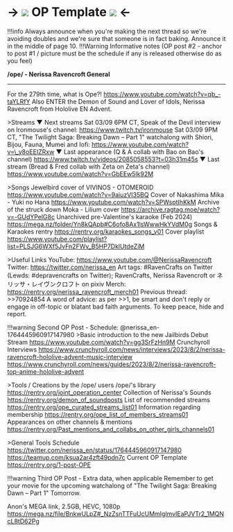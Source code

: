 # -> ![](https://files.catbox.moe/f9inkg.png) OP Template ![](https://files.catbox.moe/f9inkg.png) <-

!!!info Always announce when you're making the next thread so we're avoiding doubles and we're sure that someone is in fact baking. Announce it in the middle of page 10.
!!!Warning Informative notes (OP post #2 - anchor to post #1 / picture must be the schedule if any is released otherwise do as you feel)


**/ope/ - Nerissa Ravencroft General**
***
For the 279th time, what is Ope?!
https://www.youtube.com/watch?v=qb_-taYLRfY
Also ENTER the Demon of Sound and Lover of Idols, Nerissa Ravencroft from Hololive EN Advent.

\>Streams
▼ Next streams
Sat 03/09 6PM CT, Speak of the Devil interview on Ironmouse's channel: https://www.twitch.tv/ironmouse
Sat 03/09 9PM CT, "The Twilight Saga: Breaking Dawn – Part 1" watchalong with Shiori, Bijou, Fauna, Mumei and Iofi: https://www.youtube.com/watch?v=\_y8oEEIZRxw
▼ Last appearance (Q & A collab with Bao on Bao's channel)
https://www.twitch.tv/videos/2085058553?t=03h31m45s
▼ Last stream (Bread & Fred collab with Zeta on Zeta's channel)
https://www.youtube.com/watch?v=GbEEw5lk92M

\>Songs
Jewelbird cover of VIVINOS - OTOMEROID
https://www.youtube.com/watch?v=9aiuzVI35BQ
Cover of Nakashima Mika - Yuki no Hana
https://www.youtube.com/watch?v=SPWsptIhKkM
Archive of the struck down Moka - Lilium cover
https://archive.ragtag.moe/watch?v=-GUdYPelG8c
Unarchived pre-Valentine's karaoke (Feb 2024)
https://mega.nz/folder/Yn8kQApb#C6ofo8Ax1lsWwwHkYVdM0g
Songs & Karaokes rentry
https://rentry.org/karaokes_songs_v01
Cover playlist
https://www.youtube.com/playlist?list=PLSJG6WXf5JvFn2FWv_B5HP7DklUtdeZiM

\>Useful Links
YouTube: https://www.youtube.com/@NerissaRavencroft
Twitter: https://twitter.com/nerissa_en
Art tags: #RavenCrafts on Twitter (Lewds: #depravencrafts on Twitter); RavenCrafts, Nerissa Ravencroft or ネリッサ・レイヴンクロフト on pixiv
Merch: https://rentry.org/nerissa_ravencroft_merch01
Previous thread: >>70924854
A word of advice: as per >>1, be smart and don't reply or engage in off-topic or blatant bad faith arguments. To keep peace, hide and report.


!!!warning Second OP Post - Schedule: @nerissa_en-1764445960917147980
\>Basic introduction to the new Jailbirds
Debut Stream
https://www.youtube.com/watch?v=gg3SrFzHn9M
Crunchyroll Interviews
https://www.crunchyroll.com/news/interviews/2023/8/2/nerissa-ravencroft-hololive-advent-music-interview
https://www.crunchyroll.com/news/guides/2023/8/2/nerissa-ravencroft-top-anime-hololive-advent

\>Tools / Creations by the /ope/ users
/ope/'s library
https://rentry.org/joint_operation_center
Collection of Nerissa's Sounds
https://rentry.org/demon_of_soundposts
List of recommended streams
https://rentry.org/ope_curated_streams_list01
Information regarding membership
https://rentry.org/ope_list_of_members_streams01
Appearances on other channels & mentions
https://rentry.org/Past_mentions_and_collabs_on_other_girls_channels01

\>General Tools
Schedule
https://twitter.com/nerissa_en/status/1764445960917147980
https://teamup.com/ksua2ar4zft49pdn7c
Current OP Template
https://rentry.org/1-post-OPE

!!!warning Third OP Post - Extra data, when applicable
Remember to get your movie for the upcoming watchalong of "The Twilight Saga: Breaking Dawn – Part 1" Tomorrow.

Anon's MEGA link, 2.5GB, HEVC, 1080p
https://mega.nz/file/BnkwULpZ#_NzZsnTTFuUcUMmIglmvIEaPJVTr2_1MQNcL8tD62Pg